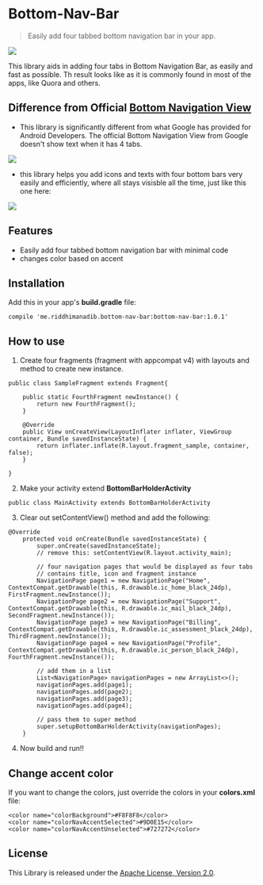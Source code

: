 Bottom-Nav-Bar
==================

> Easily add four tabbed bottom navigation bar in your app.

![](https://github.com/adib2149/BottomNavBar/blob/master/screenshot/screenshot.gif)

This library aids in adding four tabs in Bottom Navigation Bar, as easily and fast as possible. Th result looks like as it is commonly found in most of the apps, like Quora and others.


Difference from Official [Bottom Navigation View](https://material.io/guidelines/components/bottom-navigation.html)
-----------------
- This library is significantly different from what Google has provided for Android Developers. The official Bottom Navigation View from Google doesn't show text when it has 4 tabs.

![](https://github.com/adib2149/BottomNavBar/blob/master/screenshot/official_bottom_nav_bar.gif)

- this library helps you add icons and texts with four bottom bars very easily and efficiently, where all stays visisble all the time, just like this one here:

![](https://github.com/adib2149/BottomNavBar/blob/master/screenshot/quora.jpg)

Features
-----------------
- Easily add four tabbed bottom navigation bar with minimal code
- changes color based on accent


Installation
-----------------
Add this in your app's **build.gradle** file:
```
compile 'me.riddhimanadib.bottom-nav-bar:bottom-nav-bar:1.0.1'
```


How to use
-----------------
1. Create four fragments (fragment with appcompat v4) with layouts and method to create new instance.

``` 'java'
public class SampleFragment extends Fragment{

    public static FourthFragment newInstance() {
        return new FourthFragment();
    }

    @Override
    public View onCreateView(LayoutInflater inflater, ViewGroup container, Bundle savedInstanceState) {
        return inflater.inflate(R.layout.fragment_sample, container, false);
    }

}
```
2. Make your activity extend **BottomBarHolderActivity**
``` 'java'
public class MainActivity extends BottomBarHolderActivity
```
3. Clear out setContentView() method and add the following:
``` 'java'
@Override
    protected void onCreate(Bundle savedInstanceState) {
        super.onCreate(savedInstanceState);
        // remove this: setContentView(R.layout.activity_main);

        // four navigation pages that would be displayed as four tabs
        // contains title, icon and fragment instance
        NavigationPage page1 = new NavigationPage("Home", ContextCompat.getDrawable(this, R.drawable.ic_home_black_24dp), FirstFragment.newInstance());
        NavigationPage page2 = new NavigationPage("Support", ContextCompat.getDrawable(this, R.drawable.ic_mail_black_24dp), SecondFragment.newInstance());
        NavigationPage page3 = new NavigationPage("Billing", ContextCompat.getDrawable(this, R.drawable.ic_assessment_black_24dp), ThirdFragment.newInstance());
        NavigationPage page4 = new NavigationPage("Profile", ContextCompat.getDrawable(this, R.drawable.ic_person_black_24dp), FourthFragment.newInstance());

        // add them in a list
        List<NavigationPage> navigationPages = new ArrayList<>();
        navigationPages.add(page1);
        navigationPages.add(page2);
        navigationPages.add(page3);
        navigationPages.add(page4);

        // pass them to super method
        super.setupBottomBarHolderActivity(navigationPages);
    }
```
4. Now build and run!!

Change accent color
-----------------
If you want to change the colors, just override the colors in your **colors.xml** file:
```'xml'
<color name="colorBackground">#F8F8F8</color>
<color name="colorNavAccentSelected">#9D0E15</color>
<color name="colorNavAccentUnselected">#727272</color>
```


License
-----------------
This Library is released under the [Apache License, Version 2.0](http://www.apache.org/licenses/LICENSE-2.0).
